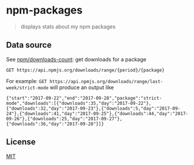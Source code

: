 # npm-packages

> displays stats about my npm packages

## Data source

See [npm/downloads-count]: get downloads for a package

`GET https://api.npmjs.org/downloads/range/{period}/{package}`

For example: `GET https://api.npmjs.org/downloads/range/last-week/strict-mode`
will produce an output like

```
{"start":"2017-09-22","end":"2017-09-28","package":"strict-mode","downloads":[{"downloads":35,"day":"2017-09-22"},{"downloads":32,"day":"2017-09-23"},{"downloads":5,"day":"2017-09-24"},{"downloads":41,"day":"2017-09-25"},{"downloads":44,"day":"2017-09-26"},{"downloads":25,"day":"2017-09-27"},{"downloads":36,"day":"2017-09-28"}]}
```

## License

[MIT](http://g14n.info/mit-license)

[npm/downloads-count]: https://github.com/npm/download-counts
